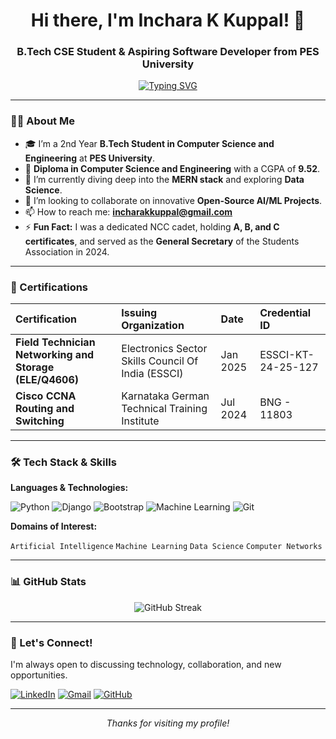 <h1 align="center">Hi there, I'm Inchara K Kuppal! 👋</h1>
<h3 align="center"> B.Tech CSE Student & Aspiring Software Developer from PES University</h3>

<p align="center">
  <a href="https://git.io/typing-svg">
    <img src="https://readme-typing-svg.herokuapp.com?font=Fira+Code&pause=1000&color=FF7F50&center=true&width=435&lines=Web+Developer;Aspiring+Software+Developer" alt="Typing SVG" />
  </a>
</p>

---

### 👩‍🎓 About Me

- 🎓 I’m a 2nd Year **B.Tech Student in Computer Science and Engineering** at **PES University**.
- 🏅 **Diploma in Computer Science and Engineering** with a CGPA of **9.52**.
- 🌱 I’m currently diving deep into the **MERN stack** and exploring **Data Science**.
- 🤝 I’m looking to collaborate on innovative **Open-Source AI/ML Projects**.
- 📫 How to reach me: **incharakkuppal@gmail.com**
- ⚡ **Fun Fact:** I was a dedicated NCC cadet, holding **A, B, and C certificates**, and served as the **General Secretary** of the Students Association in 2024.

---

### 📜 Certifications

| Certification | Issuing Organization | Date | Credential ID |
| :--- | :--- | :--- | :--- |
| **Field Technician Networking and Storage (ELE/Q4606)** | Electronics Sector Skills Council Of India (ESSCI) | Jan 2025 | ESSCI-KT-24-25-127 |
| **Cisco CCNA Routing and Switching** | Karnataka German Technical Training Institute | Jul 2024 | BNG - 11803 |

---

### 🛠️ Tech Stack & Skills

**Languages & Technologies:**

![Python](https://img.shields.io/badge/Python-3776AB?style=for-the-badge&logo=python&logoColor=white)
![Django](https://img.shields.io/badge/Django-092E20?style=for-the-badge&logo=django&logoColor=white)
![Bootstrap](https://img.shields.io/badge/Bootstrap-7952B3?style=for-the-badge&logo=bootstrap&logoColor=white)
![Machine Learning](https://img.shields.io/badge/Machine%20Learning-FF6F00?style=for-the-badge&logo=python&logoColor=white)
![Git](https://img.shields.io/badge/Git-F05032?style=for-the-badge&logo=git&logoColor=white)

**Domains of Interest:**

`Artificial Intelligence` `Machine Learning` `Data Science` `Computer Networks`

---

### 📊 GitHub Stats

<p align="center">
  <img src="https://streak-stats.demolab.com?user=inchara13kuppal&theme=radical" alt="GitHub Streak" />
</p>

---

### 🤝 Let's Connect!

I'm always open to discussing technology, collaboration, and new opportunities.

[![LinkedIn](https://img.shields.io/badge/LinkedIn-0A66C2?style=for-the-badge&logo=linkedin&logoColor=white)](https://www.linkedin.com/in/inchara-k-kuppal-035247286/)
[![Gmail](https://img.shields.io/badge/Gmail-EA4335?style=for-the-badge&logo=gmail&logoColor=white)](mailto:incharakkuppal@gmail.com)
[![GitHub](https://img.shields.io/badge/GitHub-181717?style=for-the-badge&logo=github&logoColor=white)](https://github.com/inchara13kuppal)

---
<p align="center">
  <i>Thanks for visiting my profile!</i>
</p>
